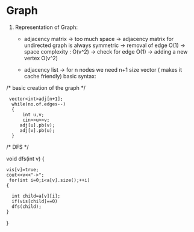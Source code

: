 # Graph

1) Representation of Graph: 

    * adjacency matrix
      -> too much space
      -> adjacency matrix for undirected graph is always symmetric
      -> removal of edge O(1)  -> space complexity  : O(v^2)  -> check for edge  O(1) -> adding a new vertex  O(v^2)
    
    * adjacency list
      -> for n nodes we need n+1 size vector ( makes it cache friendly)
      basic syntax:
      
      
      
/* basic creation of the graph */ 
     
     
     vector<int>adj[n+1];
      while(no.of.edges--)
      {
          int u,v;
          cin>>u>>v;
         adj[u].pb(v);
         adj[v].pb(u);
      }
      
 
 
 /* DFS    */ 
 
 
 
 void dfs(int v)
 {
    
    
    vis[v]=true;
    cout<<v<<"->";
     for(int i=0;i<a[v].size();++i)
    {
      
      int child=a[v][i];
      if(vis[child]==0)
      dfs(child);
    }
     
 }    
    
 
 
 
 
 
 
 
 
 
  
